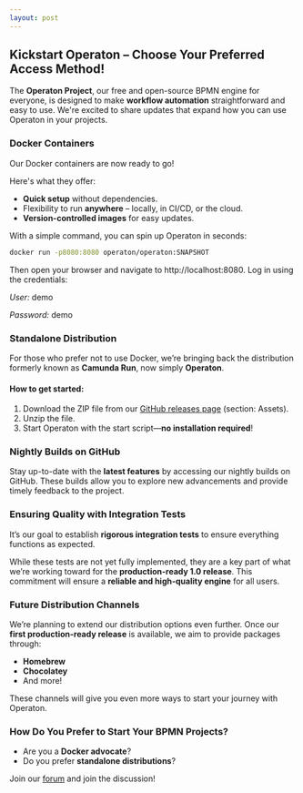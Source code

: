 ```yaml
---
layout: post
---
```

## Kickstart Operaton – Choose Your Preferred Access Method!

The **Operaton Project**, our free and open-source BPMN engine for everyone, is designed to make **workflow automation** straightforward and easy to use. We're excited to share updates that expand how you can use Operaton in your projects.

### Docker Containers

Our Docker containers are now ready to go!

Here's what they offer:

- **Quick setup** without dependencies.
- Flexibility to run **anywhere** – locally, in CI/CD, or the cloud.
- **Version-controlled images** for easy updates.

With a simple command, you can spin up Operaton in seconds:

```bash
docker run -p8080:8080 operaton/operaton:SNAPSHOT
```

Then open your browser and navigate to http://localhost:8080. Log in using the credentials:

*User:* demo

*Password:* demo

### Standalone Distribution

For those who prefer not to use Docker, we’re bringing back the distribution formerly known as **Camunda Run**, now simply **Operaton**.

#### How to get started:
1. Download the ZIP file from our [GitHub releases page](https://github.com/operaton/operaton/releases) (section: Assets).
2. Unzip the file.
3. Start Operaton with the start script—**no installation required**!

### Nightly Builds on GitHub

Stay up-to-date with the **latest features** by accessing our nightly builds on GitHub. These builds allow you to explore new advancements and provide timely feedback to the project.

### Ensuring Quality with Integration Tests

It’s our goal to establish **rigorous integration tests** to ensure everything functions as expected.

While these tests are not yet fully implemented, they are a key part of what we’re working toward for the **production-ready 1.0 release**. This commitment will ensure a **reliable and high-quality engine** for all users.

### Future Distribution Channels

We’re planning to extend our distribution options even further. Once our **first production-ready release** is available, we aim to provide packages through:
- **Homebrew**
- **Chocolatey**
- And more!

These channels will give you even more ways to start your journey with Operaton.

### How Do You Prefer to Start Your BPMN Projects?

- Are you a **Docker advocate**?
- Do you prefer **standalone distributions**?

Join our [forum](https://forum.operaton.org) and join the discussion!  
